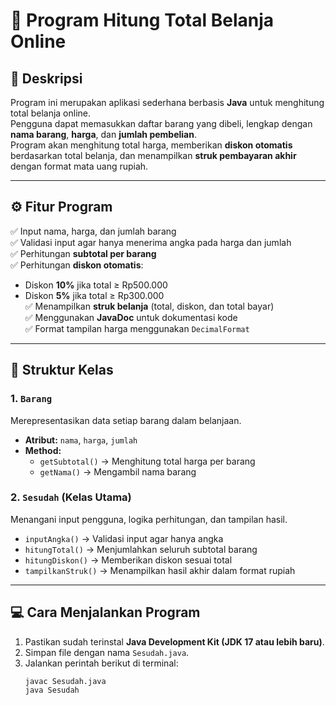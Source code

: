 # 🛒 Program Hitung Total Belanja Online

## 📘 Deskripsi
Program ini merupakan aplikasi sederhana berbasis **Java** untuk menghitung total belanja online.  
Pengguna dapat memasukkan daftar barang yang dibeli, lengkap dengan **nama barang**, **harga**, dan **jumlah pembelian**.  
Program akan menghitung total harga, memberikan **diskon otomatis** berdasarkan total belanja, dan menampilkan **struk pembayaran akhir** dengan format mata uang rupiah.

---

## ⚙️ Fitur Program
✅ Input nama, harga, dan jumlah barang  
✅ Validasi input agar hanya menerima angka pada harga dan jumlah  
✅ Perhitungan **subtotal per barang**  
✅ Perhitungan **diskon otomatis**:
- Diskon **10%** jika total ≥ Rp500.000
- Diskon **5%** jika total ≥ Rp300.000  
  ✅ Menampilkan **struk belanja** (total, diskon, dan total bayar)  
  ✅ Menggunakan **JavaDoc** untuk dokumentasi kode  
  ✅ Format tampilan harga menggunakan `DecimalFormat`

---

## 🧠 Struktur Kelas
### 1. `Barang`
Merepresentasikan data setiap barang dalam belanjaan.
- **Atribut:** `nama`, `harga`, `jumlah`
- **Method:**
    - `getSubtotal()` → Menghitung total harga per barang
    - `getNama()` → Mengambil nama barang

### 2. `Sesudah` (Kelas Utama)
Menangani input pengguna, logika perhitungan, dan tampilan hasil.
- `inputAngka()` → Validasi input agar hanya angka
- `hitungTotal()` → Menjumlahkan seluruh subtotal barang
- `hitungDiskon()` → Memberikan diskon sesuai total
- `tampilkanStruk()` → Menampilkan hasil akhir dalam format rupiah

---

## 💻 Cara Menjalankan Program
1. Pastikan sudah terinstal **Java Development Kit (JDK 17 atau lebih baru)**.
2. Simpan file dengan nama `Sesudah.java`.
3. Jalankan perintah berikut di terminal:
   ```bash
   javac Sesudah.java
   java Sesudah

